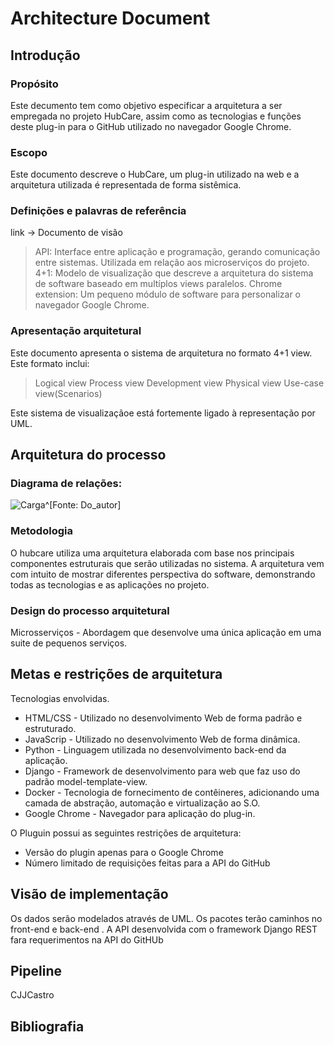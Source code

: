 # Architecture Document

## Introdução

### Propósito
Este decumento tem como objetivo especificar a arquitetura a ser empregada no projeto HubCare, assim como as tecnologias e
funções deste plug-in para o GitHub utilizado no navegador Google Chrome.

### Escopo
Este documento descreve o HubCare, um plug-in utilizado na web e a arquitetura utilizada é representada de forma sistêmica.

### Definições e palavras de referência
link -> Documento de visão

>API: Interface entre aplicação e programação, gerando comunicação entre sistemas. Utilizada em relação aos microserviços do projeto.
>4+1: Modelo de visualização que descreve a arquitetura do sistema de software baseado em multíplos views paralelos.
>Chrome extension: Um pequeno módulo de software para personalizar o navegador Google Chrome.

### Apresentação arquitetural
Este documento apresenta o sistema de arquitetura no formato 4+1 view. Este formato inclui:
>Logical view
>Process view
>Development view
>Physical view
>Use-case view(Scenarios) 

Este sistema de visualizaçãoe está fortemente ligado à representação por UML.

## Arquitetura do processo

### Diagrama de relações:

![Carga^[Fonte: Do_autor]](images/Gras.png)

### Metodologia

O hubcare utiliza uma arquitetura elaborada com base 
nos principais componentes estruturais que serão utilizadas no sistema. A arquitetura vem com intuito de mostrar diferentes perspectiva do software, demonstrando todas as tecnologias e as aplicações no projeto.

### Design do processo arquitetural
Microsserviços - Abordagem que desenvolve uma única aplicação em uma suite de pequenos serviços.

## Metas e restrições de arquitetura
Tecnologias envolvidas.

* HTML/CSS - Utilizado no desenvolvimento Web de forma padrão e estruturado.
* JavaScrip - Utilizado no desenvolvimento Web de forma dinâmica.
* Python - Linguagem utilizada no desenvolvimento back-end da aplicação.
* Django - Framework de desenvolvimento para web que faz uso do padrão model-template-view.
* Docker - Tecnologia de fornecimento de contêineres, adicionando uma camada de abstração, automação e virtualização ao S.O.
* Google Chrome - Navegador para aplicação do plug-in.

O Pluguin possui as seguintes restrições de arquitetura:

* Versão do plugin apenas para o Google Chrome
* Número limitado de requisições feitas para a API do GitHub

## Visão de implementação
Os dados serão modelados através de UML.
Os pacotes terão caminhos no front-end e back-end .
A API desenvolvida com o framework Django REST fara requerimentos 
na API do GitHUb

## Pipeline
CJJCastro

## Bibliografia
